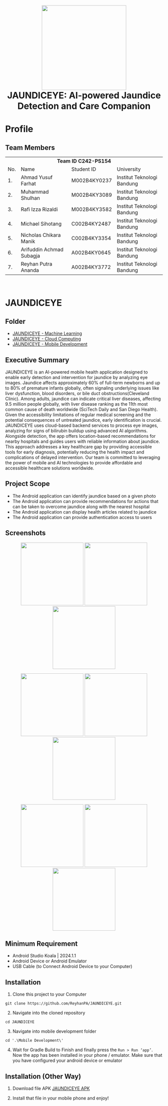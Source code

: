 <h1 align="center">
  <img align="center" src="Assets/jaundiceye_logo.png"  width="270"></img>
<br>
JAUNDICEYE: AI-powered Jaundice Detection and Care Companion
</h1>

# Profile

## Team Members

<div> 
<table>
    <tr>
        <td colspan=4 align="center" style="font-weight:bold">Team ID C242-PS154</td>
    </tr>
    <tr>
        <td>No.</td>
        <td>Name</td>
        <td>Student ID</td>
        <td>University</td>
    </tr>
    <tr>
        <td>1.</td>
        <td>Ahmad Yusuf Farhat</td>
        <td>M002B4KY0237 </td>
        <td>Institut Teknologi Bandung</td>
    </tr>
    <tr>
        <td>2.</td>
        <td>Muhammad Shulhan</td>
        <td>M002B4KY3089</td>
        <td>Institut Teknologi Bandung</td>
    </tr>
    <tr>
        <td>3.</td>
        <td>Rafi Izza Rizaldi</td>
        <td>M002B4KY3582</td>
        <td>Institut Teknologi Bandung</td>
    </tr>
    <tr>
        <td>4.</td>
        <td>Michael Sihotang</td>
        <td>C002B4KY2487</td>
        <td>Institut Teknologi Bandung</td>
    </tr>
    <tr>
        <td>5.</td>
        <td>Nicholas Chikara Manik</td>
        <td>C002B4KY3354</td>
        <td>Institut Teknologi Bandung</td>
    </tr>
    <tr>
        <td>6.</td>
        <td>Arifuddin Achmad Subagja</td>
        <td>A002B4KY0645</td>
        <td>Institut Teknologi Bandung</td>
    </tr>
    <tr>
        <td>7.</td>
        <td>Reyhan Putra Ananda</td>
        <td>A002B4KY3772</td>
        <td>Institut Teknologi Bandung</td>
    </tr>
</table>
<br>

# JAUNDICEYE

## Folder
- [JAUNDICEYE - Machine Learning](https://github.com/ReyhanPA/JAUNDICEYE/tree/master/Machine%20Learning)
- [JAUNDICEYE - Cloud Computing](https://github.com/ReyhanPA/JAUNDICEYE/tree/master/Cloud%20Computing)
- [JAUNDICEYE - Mobile Development](https://github.com/ReyhanPA/JAUNDICEYE/tree/master/Mobile%20Development)


## Executive Summary
JAUNDICEYE is an AI-powered mobile health application designed to enable early detection and intervention for jaundice by analyzing eye images. Jaundice affects approximately 60% of full-term newborns and up to 80% of premature infants globally, often signaling underlying issues like liver dysfunction, blood disorders, or bile duct obstructions​ (Cleveland Clinic). Among adults, jaundice can indicate critical liver diseases, affecting 9.5 million people globally, with liver disease ranking as the 11th most common cause of death worldwide​ (SciTech Daily and San Diego Health). Given the accessibility limitations of regular medical screening and the potential consequences of untreated jaundice, early identification is crucial. JAUNDICEYE uses cloud-based backend services to process eye images, analyzing for signs of bilirubin buildup using advanced AI algorithms. Alongside detection, the app offers location-based recommendations for nearby hospitals and guides users with reliable information about jaundice. This approach addresses a key healthcare gap by providing accessible tools for early diagnosis, potentially reducing the health impact and complications of delayed intervention. Our team is committed to leveraging the power of mobile and AI technologies to provide affordable and accessible healthcare solutions worldwide.

## Project Scope
- The Android application can identify jaundice based on a given photo
- The Android application can provide recommendations for actions that can be taken to overcome jaundice along with the nearest hospital
- The Android application can display health articles related to jaundice
- The Android application can provide authentication access to users

## Screenshots

<p align="center">
  <img src="Assets/welcome.png" width="200">
  <img src="Assets/register.png" width="200">
  <img src="Assets/login.png" width="200">
</p>

<p align="center">
  <img src="Assets/home.png" width="200">
  <img src="Assets/recommendation.png" width="200">
  <img src="Assets/article.png" width="200">
</p>

<p align="center">
  <img src="Assets/profile.png" width="200">
  <img src="Assets/scanner.jpg" width="200">
  <img src="Assets/history.jpg" width="200">
</p>

## Minimum Requirement
* Android Studio Koala | 2024.1.1
* Android Device or Android Emulator 
* USB Cable (to Connect Android Device to your Computer)

## Installation

1. Clone this project to your Computer
```shell
git clone https://github.com/ReyhanPA/JAUNDICEYE.git
```

2. Navigate into the cloned repository
```shell
cd JAUNDICEYE
```

3. Navigate into mobile development folder
```shell
cd '.\Mobile Development\'
```

4. Wait for Gradle Build to Finish and finally press the `Run > Run ‘app’`. Now the app has been installed in your phone / emulator. Make sure that you have configured your android device or emulator 

## Installation (Other Way)

1. Download file APK
[JAUNDICEYE APK](https://drive.google.com/file/d/1UntUQoH44A9Nuh92lCqyFaBia13cNB8H/view?usp=sharing)

2. Install that file in your mobile phone and enjoy!